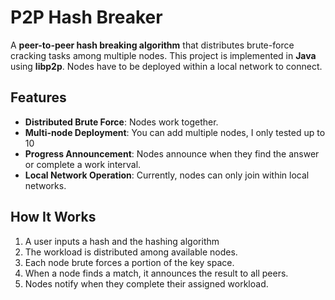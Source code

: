 # P2P Hash Breaker

A **peer-to-peer hash breaking algorithm** that distributes brute-force cracking tasks among multiple nodes. This project is implemented in **Java** using **libp2p**. Nodes have to be deployed within a local network to connect.

## Features

- **Distributed Brute Force**: Nodes work together.
- **Multi-node Deployment**: You can add multiple nodes, I only tested up to 10
- **Progress Announcement**: Nodes announce when they find the answer or complete a work interval.
- **Local Network Operation**: Currently, nodes can only join within local networks.

## How It Works

1. A user inputs a hash and the hashing algorithm
2. The workload is distributed among available nodes.
3. Each node brute forces a portion of the key space.
4. When a node finds a match, it announces the result to all peers.
5. Nodes notify when they complete their assigned workload.
